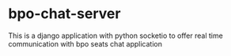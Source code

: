 # bpo-chat-server
This is a django application with python socketio to offer real time communication with bpo seats chat application
